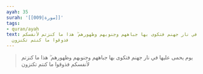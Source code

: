 ```yaml
---
ayah: 35
surah: '[[009|سورة]]'
tags:
- quran/ayah
text: يوم يحمى عليها في نار جهنم فتكوى بها جباههم وجنوبهم وظهورهم ۖ هذا ما كنزتم لأنفسكم
  فذوقوا ما كنتم تكنزون
---
```

> يوم يحمى عليها في نار جهنم فتكوى بها جباههم وجنوبهم وظهورهم ۖ هذا ما كنزتم لأنفسكم فذوقوا ما كنتم تكنزون

